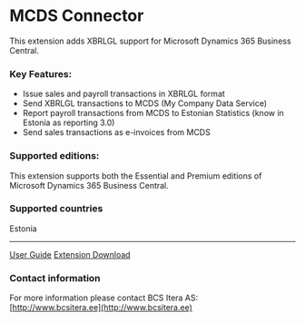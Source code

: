 # MCDS Connector
This extension adds XBRLGL support for Microsoft Dynamics 365 Business Central.

### Key Features:
* Issue sales and payroll transactions in XBRLGL format
* Send XBRLGL transactions to MCDS (My Company Data Service)
* Report payroll transactions from MCDS to Estonian Statistics (know in Estonia as reporting 3.0)
* Send sales transactions as e-invoices from MCDS

### Supported editions:
This extension supports both the Essential and Premium editions of Microsoft Dynamics 365 Business Central.

### Supported countries
Estonia

---

[User Guide](help.md)
[Extension Download](...)

### Contact information
For more information please contact BCS Itera AS:  
[http://www.bcsitera.ee](http://www.bcsitera.ee)